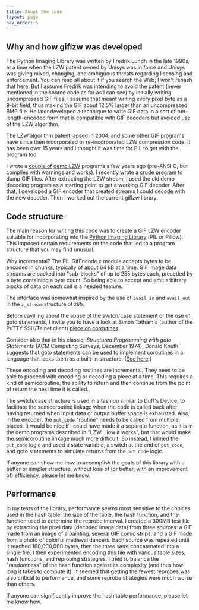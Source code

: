 ```yaml
---
title: About the code
layout: page
nav_order: 5
---
```


## Why and how giflzw was developed

The Python Imaging Library was written by Fredrik Lundh in the late 1990s, at a time when the LZW patent owned by Unisys was in force and Unisys was giving mixed, changing, and ambiguous threats regarding licensing and enforcement. You can read all about it if you search the Web; I won't rehash that here. But I assume Fredrik was intending to avoid the patent (never mentioned in the source code as far as I can see) by initially writing uncompressed GIF files. I assume that meant writing every pixel byte as a 9-bit field, thus making the GIF about 12.5% larger than an uncompressed BMP file. He later developed a technique to write GIF data in a sort of run-length-encoded form that is compatible with GIF decoders but avoided use of the LZW algorithm.

The LZW algorithm patent lapsed in 2004, and some other GIF programs have since then incorporated or re-incorporated LZW compression code. It has been over 15 years and I thought it was time for PIL to get with the program too.

I wrote a [couple of](https://github.com/raygard/test3/blob/main/demo_code_1988/en.c) [demo LZW](https://github.com/raygard/test3/blob/main/demo_code_1988/de.c) programs a few years ago (pre-ANSI C, but compiles with warnings and works). I recently wrote a [crude program](https://github.com/raygard/test3/blob/main/utilities/dumpgif.c) to dump GIF files. After extracting the LZW stream, I used the old demo decoding program as a starting point to get a working GIF decoder. After that, I developed a GIF encoder that created streams I could decode with the new decoder. Then I worked out the current giflzw library.

## Code structure

The main reason for writing this code was to create a GIF LZW encoder suitable for incorporating into the [Python Imaging Library](https://github.com/python-pillow/Pillow) (PIL or Pillow). This imposed certain requirements on the code that led to a program structure that you may find unusual.

Why incremental? The PIL GifEncode.c module accepts bytes to be encoded in chunks, typically of about 64 kB at a time. GIF image data streams are packed into "sub-blocks" of up to 255 bytes each, preceded by a byte containing a byte count. So being able to accept and emit arbitrary blocks of data on each call is a needed feature.

The interface was somewhat inspired by the use of `avail_in` and `avail_out` in the `z_stream` structure of *zlib*.

Before cavilling about the abuse of the switch/case statement or the use of goto statements, I invite you to have a look at 
Simon Tatham's (author of the PuTTY SSH/Telnet client) [piece on coroutines](https://www.chiark.greenend.org.uk/~sgtatham/coroutines.html).

Consider also that in his classic, *Structured Programming with goto Statements* (ACM Computing Surveys, December 1974), Donald Knuth suggests that goto statements can be used to implement coroutines in a language that lacks them as a built-in structure. ([See here](http://www.kohala.com/start/papers.others/knuth.dec74.html#coroutines).)

These encoding and decoding routines are incremental. They need to be able to proceed with encoding or decoding a piece at a time. This requires a kind of semicoroutine, the ability to return and then continue from the point of return the next time it is called.

The switch/case structure is used in a fashion similar to Duff's Device, to facilitate the semicoroutine linkage when the code is called back after having returned when input data or output buffer space is exhausted. Also, in the encoder, the `put_code` "routine" needs to be called from multiple places. It would be nice if I could have made it a separate function, as it is in the demo programs described in "LZW: How it works", but that would make the semicoroutine linkage much more difficult. So instead, I inlined the `put_code` logic and used a state variable, a switch at the end of `put_code`, and goto statements to simulate returns from the `put_code` logic.

If anyone can show me how to accomplish the goals of this library with a better or simpler structure, without loss of (or better, with an improvement of) efficiency, please let me know.

## Performance

In my tests of the library, performance seems most sensitive to the choices used in the hash table: the size of the table, the hash function, and the function used to determine the reprobe interval. I created a 300MB test file by extracting the pixel data (decoded image data) from three sources: a GIF made from an image of a painting, several GIF comic strips, and a GIF made from a photo of colorful medieval dancers. Each source was repeated until it reached 100,000,000 bytes, then the three were concatenated into a single file. I then experimented encoding this file with various table sizes, hash functions, and reprobing strategies. I tried to balance the "randomness" of the hash function against its complexity (and thus how long it takes to compute it). It seemed that getting the fewest reprobes was also critical to performance, and some reprobe strategies were much worse than others.

If anyone can significantly improve the hash table performance, please let me know how.
